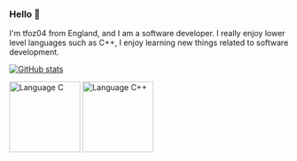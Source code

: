 
<!-- Basic Introduction -->

### Hello 👋

I'm tfoz04 from England, and I am a software developer. I really enjoy lower level languages such as C++, I enjoy learning new things related to software development.

<!-- Profile Stats -->

[![GitHub stats](https://github-readme-stats.vercel.app/api?username=tfoz04)](https://github.com/anuraghazra/github-readme-stats)

<!-- Languages and Tools -->

<link rel = "css/styles.css", type = "text/css", href = "styles.css">

<div class="image-row">
  <img src="https://github.com/tfoz04/tfoz04/blob/a7a2f2ea9b8c6050ba1f3b00d9c3e1bc235dfd02/icons/lang-c.svg" alt="Language C" width="128" height="128">
  <img src="https://github.com/tfoz04/tfoz04/blob/bfe2396e15357580da3137cc6b6f9076df814caf/icons/lang-c++.svg" alt="Language C++" width="128" height="128">
</div>
